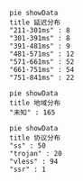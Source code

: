 
```mermaid
pie showData
title 延迟分布
"211-301ms" : 8
"301-391ms" : 8
"391-481ms" : 9
"481-571ms" : 12
"571-661ms" : 52
"661-751ms" : 54
"751-841ms" : 22
```
```mermaid
pie showData
title 地域分布
"未知" : 165
```
```mermaid
pie showData
title 协议分布
"ss" : 50
"trojan" : 20
"vless" : 94
"ssr" : 1
```